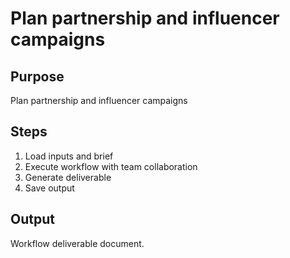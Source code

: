 # Plan partnership and influencer campaigns

## Purpose
Plan partnership and influencer campaigns

## Steps
1. Load inputs and brief
2. Execute workflow with team collaboration
3. Generate deliverable
4. Save output

## Output
Workflow deliverable document.

